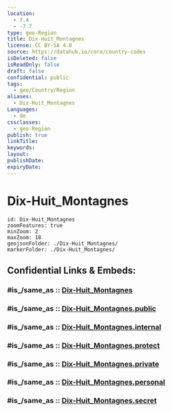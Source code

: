 ```yaml
---
location:
  - 7.4
  - -7.7
type: geo-Region
title: Dix-Huit_Montagnes
license: CC BY-SA 4.0
source: https://datahub.io/core/country-codes
isDeleted: false
isReadOnly: false
draft: false
confidential: public
tags:
  - geo/Country/Region
aliases:
  - Dix-Huit_Montagnes
Languages:
  - de
cssclasses:
  - geo-Region
publish: true
linkTitle:
keywords:
layout:
publishDate:
expiryDate:
---
```


# Dix-Huit_Montagnes

```leaflet
id: Dix-Huit_Montagnes
zoomFeatures: true 
minZoom: 2 
maxZoom: 18
geojsonFolder: ./Dix-Huit_Montagnes/
markerFolder: ./Dix-Huit_Montagnes/
```


## Confidential Links & Embeds: 

### #is_/same_as :: [Dix-Huit_Montagnes](/_Standards/Earth/Continent/Africa/Africa~West/Cote_d'ivoire/districs@2011/Dix-Huit_Montagnes.md) 

### #is_/same_as :: [Dix-Huit_Montagnes.public](/_public/Earth/Continent/Africa/Africa~West/Cote_d'ivoire/districs@2011/Dix-Huit_Montagnes.public.md) 

### #is_/same_as :: [Dix-Huit_Montagnes.internal](/_internal/Earth/Continent/Africa/Africa~West/Cote_d'ivoire/districs@2011/Dix-Huit_Montagnes.internal.md) 

### #is_/same_as :: [Dix-Huit_Montagnes.protect](/_protect/Earth/Continent/Africa/Africa~West/Cote_d'ivoire/districs@2011/Dix-Huit_Montagnes.protect.md) 

### #is_/same_as :: [Dix-Huit_Montagnes.private](/_private/Earth/Continent/Africa/Africa~West/Cote_d'ivoire/districs@2011/Dix-Huit_Montagnes.private.md) 

### #is_/same_as :: [Dix-Huit_Montagnes.personal](/_personal/Earth/Continent/Africa/Africa~West/Cote_d'ivoire/districs@2011/Dix-Huit_Montagnes.personal.md) 

### #is_/same_as :: [Dix-Huit_Montagnes.secret](/_secret/Earth/Continent/Africa/Africa~West/Cote_d'ivoire/districs@2011/Dix-Huit_Montagnes.secret.md)

